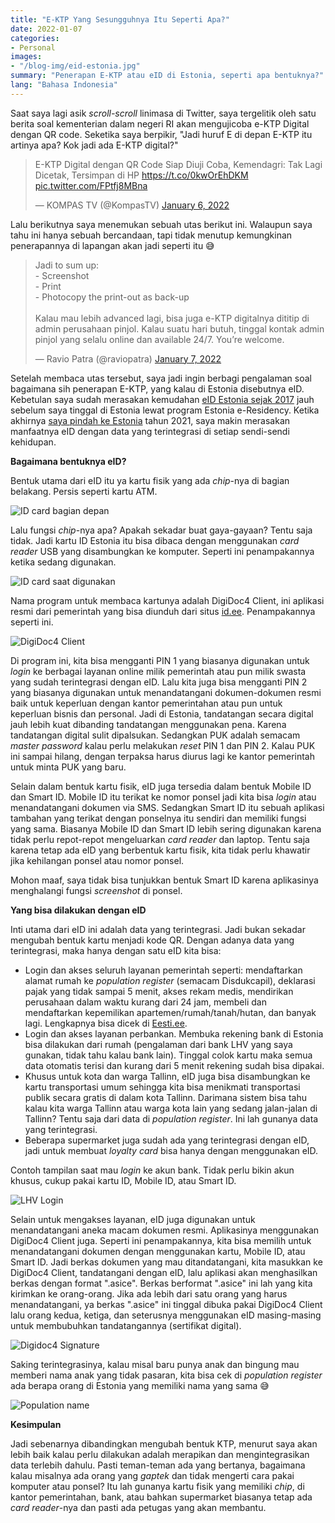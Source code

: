 ```yaml
---
title: "E-KTP Yang Sesungguhnya Itu Seperti Apa?" 
date: 2022-01-07
categories:
- Personal
images:
- "/blog-img/eid-estonia.jpg"
summary: "Penerapan E-KTP atau eID di Estonia, seperti apa bentuknya?"
lang: "Bahasa Indonesia"
---
```


Saat saya lagi asik *scroll-scroll* linimasa di Twitter, saya tergelitik oleh satu berita soal kementerian dalam negeri RI akan mengujicoba e-KTP Digital dengan QR code. Seketika saya berpikir, "Jadi huruf E di depan E-KTP itu artinya apa? Kok jadi ada E-KTP digital?" 

<blockquote class="twitter-tweet"><p lang="in" dir="ltr">E-KTP Digital dengan QR Code Siap Diuji Coba, Kemendagri: Tak Lagi Dicetak, Tersimpan di HP <a href="https://t.co/0kwOrEhDKM">https://t.co/0kwOrEhDKM</a> <a href="https://t.co/FPtfj8MBna">pic.twitter.com/FPtfj8MBna</a></p>&mdash; KOMPAS TV (@KompasTV) <a href="https://twitter.com/KompasTV/status/1479002812264505346?ref_src=twsrc%5Etfw">January 6, 2022</a></blockquote> <script async src="https://platform.twitter.com/widgets.js" charset="utf-8"></script>

Lalu berikutnya saya menemukan sebuah utas berikut ini. Walaupun saya tahu ini hanya sebuah bercandaan, tapi tidak menutup kemungkinan penerapannya di lapangan akan jadi seperti itu 😅

<blockquote class="twitter-tweet"><p lang="in" dir="ltr">Jadi to sum up:<br>- Screenshot<br>- Print<br>- Photocopy the print-out as back-up<br><br>Kalau mau lebih advanced lagi, bisa juga e-KTP digitalnya dititip di admin perusahaan pinjol. Kalau suatu hari butuh, tinggal kontak admin pinjol yang selalu online dan available 24/7. You’re welcome.</p>&mdash; Ravio Patra (@raviopatra) <a href="https://twitter.com/raviopatra/status/1479439405957873664?ref_src=twsrc%5Etfw">January 7, 2022</a></blockquote> <script async src="https://platform.twitter.com/widgets.js" charset="utf-8"></script>

Setelah membaca utas tersebut, saya jadi ingin berbagi pengalaman soal bagaimana sih penerapan E-KTP, yang kalau di Estonia disebutnya eID. Kebetulan saya sudah merasakan kemudahan [eID Estonia sejak 2017](/business/pengalaman-mengagumkan-mendaftarkan-perusahaan-di-estonia) jauh sebelum saya tinggal di Estonia lewat program Estonia e-Residency. Ketika akhirnya [saya pindah ke Estonia](/personal/bye-bali-sampai-jumpa-lagi) tahun 2021, saya makin merasakan manfaatnya eID dengan data yang terintegrasi di setiap sendi-sendi kehidupan.

**Bagaimana bentuknya eID?**

Bentuk utama dari eID itu ya kartu fisik yang ada *chip*-nya di bagian belakang. Persis seperti kartu ATM.

![ID card bagian depan](/blog-img/eid-estonia.jpg)

Lalu fungsi *chip*-nya apa? Apakah sekadar buat gaya-gayaan? Tentu saja tidak. Jadi kartu ID Estonia itu bisa dibaca dengan menggunakan *card reader* USB yang disambungkan ke komputer. Seperti ini penampakannya ketika sedang digunakan.

![ID card saat digunakan](/blog-img/eid-estonia-back.jpg)

Nama program untuk membaca kartunya adalah DigiDoc4 Client, ini aplikasi resmi dari pemerintah yang bisa diunduh dari situs [id.ee](https://id.ee). Penampakannya seperti ini.

![DigiDoc4 Client](/blog-img/digidoc-1.jpg)

Di program ini, kita bisa mengganti PIN 1 yang biasanya digunakan untuk *login* ke berbagai layanan online milik pemerintah atau pun milik swasta yang sudah terintegrasi dengan eID. Lalu kita juga bisa mengganti PIN 2 yang biasanya digunakan untuk menandatangani dokumen-dokumen resmi baik untuk keperluan dengan kantor pemerintahan atau pun untuk keperluan bisnis dan personal. Jadi di Estonia, tandatangan secara digital jauh lebih kuat dibanding tandatangan menggunakan pena. Karena tandatangan digital sulit dipalsukan. Sedangkan PUK adalah semacam *master password* kalau perlu melakukan *reset* PIN 1 dan PIN 2. Kalau PUK ini sampai hilang, dengan terpaksa harus diurus lagi ke kantor pemerintah untuk minta PUK yang baru. 

Selain dalam bentuk kartu fisik, eID juga tersedia dalam bentuk Mobile ID dan Smart ID. Mobile ID itu terikat ke nomor ponsel jadi kita bisa *login* atau menandatangani dokumen via SMS. Sedangkan Smart ID itu sebuah aplikasi tambahan yang terikat dengan ponselnya itu sendiri dan memiliki fungsi yang sama. Biasanya Mobile ID dan Smart ID lebih sering digunakan karena tidak perlu repot-repot mengeluarkan *card reader* dan laptop. Tentu saja karena tetap ada eID yang berbentuk kartu fisik, kita tidak perlu khawatir jika kehilangan ponsel atau nomor ponsel.

Mohon maaf, saya tidak bisa tunjukkan bentuk Smart ID karena aplikasinya menghalangi fungsi *screenshot* di ponsel.

**Yang bisa dilakukan dengan eID**

Inti utama dari eID ini adalah data yang terintegrasi. Jadi bukan sekadar mengubah bentuk kartu menjadi kode QR. Dengan adanya data yang terintegrasi, maka hanya dengan satu eID kita bisa:

- Login dan akses seluruh layanan pemerintah seperti: mendaftarkan alamat rumah ke *population register* (semacam Disdukcapil), deklarasi pajak yang tidak sampai 5 menit, akses rekam medis, mendirikan perusahaan dalam waktu kurang dari 24 jam, membeli dan mendaftarkan kepemilikan apartemen/rumah/tanah/hutan, dan banyak lagi. Lengkapnya bisa dicek di [Eesti.ee](https://eesti.ee).
- Login dan akses layanan perbankan. Membuka rekening bank di Estonia bisa dilakukan dari rumah (pengalaman dari bank LHV yang saya gunakan, tidak tahu kalau bank lain). Tinggal colok kartu maka semua data otomatis terisi dan kurang dari 5 menit rekening sudah bisa dipakai.
- Khusus untuk kota dan warga Tallinn, eID juga bisa disambungkan ke kartu transportasi umum sehingga kita bisa menikmati transportasi publik secara gratis di dalam kota Tallinn. Darimana sistem bisa tahu kalau kita warga Tallinn atau warga kota lain yang sedang jalan-jalan di Tallinn? Tentu saja dari data di *population register*. Ini lah gunanya data yang terintegrasi.
- Beberapa supermarket juga sudah ada yang terintegrasi dengan eID, jadi untuk membuat *loyalty card* bisa hanya dengan menggunakan eID.

Contoh tampilan saat mau *login* ke akun bank. Tidak perlu bikin akun khusus, cukup pakai kartu ID, Mobile ID, atau Smart ID.

![LHV Login](/blog-img/lhv-login.jpg)

Selain untuk mengakses layanan, eID juga digunakan untuk menandatangani aneka macam dokumen resmi. Aplikasinya menggunakan DigiDoc4 Client juga. Seperti ini penampakannya, kita bisa memilih untuk menandatangani dokumen dengan menggunakan kartu, Mobile ID, atau Smart ID. Jadi berkas dokumen yang mau ditandatangani, kita masukkan ke DigiDoc4 Client, tandatangani dengan eID, lalu aplikasi akan menghasilkan berkas dengan format ".asice". Berkas berformat ".asice" ini lah yang kita kirimkan ke orang-orang. Jika ada lebih dari satu orang yang harus menandatangani, ya berkas ".asice" ini tinggal dibuka pakai DigiDoc4 Client lalu orang kedua, ketiga, dan seterusnya menggunakan eID masing-masing untuk membubuhkan tandatangannya (sertifikat digital).

![Digidoc4 Signature](/blog-img/digidoc-2.jpg)

Saking terintegrasinya, kalau misal baru punya anak dan bingung mau memberi nama anak yang tidak pasaran, kita bisa cek di *population register* ada berapa orang di Estonia yang memiliki nama yang sama 😅 

![Population name](/blog-img/population-names.jpg)

**Kesimpulan**

Jadi sebenarnya dibandingkan mengubah bentuk KTP, menurut saya akan lebih baik kalau perlu dilakukan adalah merapikan dan mengintegrasikan data terlebih dahulu. Pasti teman-teman ada yang bertanya, bagaimana kalau misalnya ada orang yang *gaptek* dan tidak mengerti cara pakai komputer atau ponsel? Itu lah gunanya kartu fisik yang memiliki *chip*, di kantor pemerintahan, bank, atau bahkan supermarket biasanya tetap ada *card reader*-nya dan pasti ada petugas yang akan membantu.
